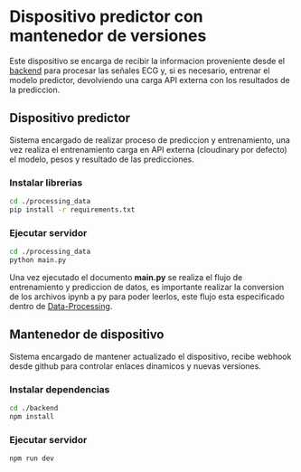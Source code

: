 # Dispositivo predictor con mantenedor de versiones
Este dispositivo se encarga de recibir la informacion proveniente desde el [backend](https://github.com/Mati11111/ecg-back) para procesar las señales ECG y, si es necesario, entrenar el modelo predictor, devolviendo una carga API externa con los resultados de la prediccion.

## Dispositivo predictor
Sistema encargado de realizar proceso de prediccion y entrenamiento, una vez realiza el entrenamiento carga en API externa (cloudinary por defecto) el modelo, pesos y resultado de las predicciones.

### Instalar librerias
```bash
cd ./processing_data
pip install -r requirements.txt
```
### Ejecutar servidor
```bash
cd ./processing_data
python main.py
```
Una vez ejecutado el documento **main.py** se realiza el flujo de entrenamiento y prediccion de datos, es importante realizar la conversion de los archivos ipynb a py para poder leerlos, este flujo esta especificado dentro de [Data-Processing](https://github.com/Mati11111/ECG-Arrhythmia-Categorizator-/blob/main/docs/Data-Processing.md).

## Mantenedor de dispositivo
Sistema encargado de mantener actualizado el dispositivo, recibe webhook desde github para controlar enlaces dinamicos y nuevas versiones.

### Instalar dependencias
```bash
cd ./backend
npm install
```
### Ejecutar servidor
```bash
npm run dev
```
